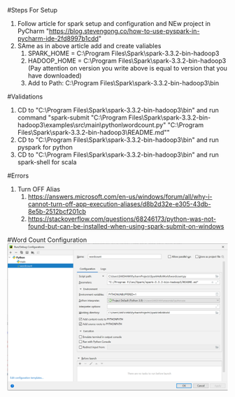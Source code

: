 #Steps For Setup
1. Follow article for spark setup and configuration and NEw project in PyCharm "https://blog.stevengong.co/how-to-use-pyspark-in-pycharm-ide-2fd8997b1cdd"
2. SAme as in above article add and create valiables 
   1. SPARK_HOME = C:\Program Files\Spark\spark-3.3.2-bin-hadoop3 
   2. HADOOP_HOME = C:\Program Files\Spark\spark-3.3.2-bin-hadoop3 (Pay attention on version you write above is equal to version that you have downloaded)
   3. Add to Path: C:\Program Files\Spark\spark-3.3.2-bin-hadoop3\bin


#Validations
1. CD to "C:\Program Files\Spark\spark-3.3.2-bin-hadoop3\bin" and run command "spark-submit "C:\Program Files\Spark\spark-3.3.2-bin-hadoop3\examples\src\main\python\wordcount.py" "C:\Program Files\Spark\spark-3.3.2-bin-hadoop3\README.md""
2. CD to "C:\Program Files\Spark\spark-3.3.2-bin-hadoop3\bin" and run pyspark for python
3. CD to "C:\Program Files\Spark\spark-3.3.2-bin-hadoop3\bin" and run spark-shell for scala

#Errors
1. Turn OFF Alias
   1. https://answers.microsoft.com/en-us/windows/forum/all/why-i-cannot-turn-off-app-execution-aliases/d8b2d32e-e305-43db-8e5b-2512bcf201cb
   2. https://stackoverflow.com/questions/68246173/python-was-not-found-but-can-be-installed-when-using-spark-submit-on-windows

#Word Count Configuration
![img.png](img.png)